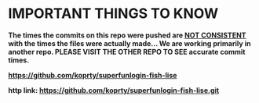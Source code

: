 <h1>IMPORTANT THINGS TO KNOW</h1>
<b>The times the commits on this repo were pushed are <u>NOT CONSISTENT</u> with the times the files were actually made... <b>
We are working primarily in another repo.
PLEASE VISIT THE OTHER REPO TO SEE accurate commit times. 

<b>https://github.com/koprty/superfunlogin-fish-lise</b>


http link: https://github.com/koprty/superfunlogin-fish-lise.git

